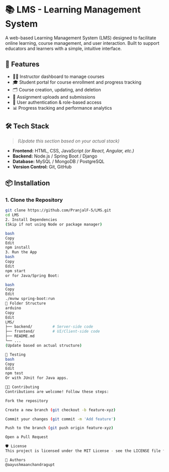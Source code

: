 # 📚 LMS - Learning Management System

A web-based Learning Management System (LMS) designed to facilitate online learning, course management, and user interaction. Built to support educators and learners with a simple, intuitive interface.

## 🚀 Features

- 👨‍🏫 Instructor dashboard to manage courses
- 🎓 Student portal for course enrollment and progress tracking
- 🗂️ Course creation, updating, and deletion
- 📄 Assignment uploads and submissions
- 🧾 User authentication & role-based access
- 📊 Progress tracking and performance analytics

## 🛠️ Tech Stack

> *(Update this section based on your actual stack)*

- **Frontend:** HTML, CSS, JavaScript *(or React, Angular, etc.)*
- **Backend:** Node.js / Spring Boot / Django
- **Database:** MySQL / MongoDB / PostgreSQL
- **Version Control:** Git, GitHub

## 📦 Installation

### 1. Clone the Repository

```bash
git clone https://github.com/PranjalF-5/LMS.git
cd LMS
2. Install Dependencies
(Skip if not using Node or package manager)

bash
Copy
Edit
npm install
3. Run the App
bash
Copy
Edit
npm start
or for Java/Spring Boot:

bash
Copy
Edit
./mvnw spring-boot:run
📁 Folder Structure
arduino
Copy
Edit
LMS/
├── backend/         # Server-side code
├── frontend/        # UI/Client-side code
├── README.md
└── ...
(Update based on actual structure)

🧪 Testing
bash
Copy
Edit
npm test
Or with JUnit for Java apps.

🧑‍💻 Contributing
Contributions are welcome! Follow these steps:

Fork the repository

Create a new branch (git checkout -b feature-xyz)

Commit your changes (git commit -m 'Add feature')

Push to the branch (git push origin feature-xyz)

Open a Pull Request

🛡️ License
This project is licensed under the MIT License - see the LICENSE file for details.

👥 Authors
@aayushmaanchandragupt

